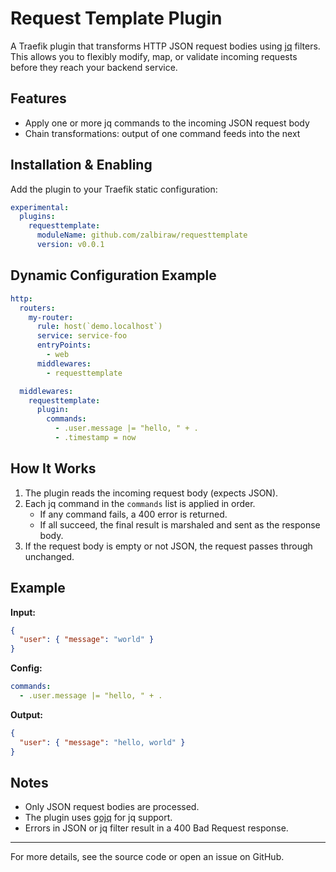 # Request Template Plugin

A Traefik plugin that transforms HTTP JSON request bodies using [jq](https://stedolan.github.io/jq/) filters. This allows you to flexibly modify, map, or validate incoming requests before they reach your backend service.

## Features
- Apply one or more jq commands to the incoming JSON request body
- Chain transformations: output of one command feeds into the next

## Installation & Enabling

Add the plugin to your Traefik static configuration:

```yaml
experimental:
  plugins:
    requesttemplate:
      moduleName: github.com/zalbiraw/requesttemplate
      version: v0.0.1
```

## Dynamic Configuration Example

```yaml
http:
  routers:
    my-router:
      rule: host(`demo.localhost`)
      service: service-foo
      entryPoints:
        - web
      middlewares:
        - requesttemplate

  middlewares:
    requesttemplate:
      plugin:
        commands:
          - .user.message |= "hello, " + .
          - .timestamp = now
```

## How It Works

1. The plugin reads the incoming request body (expects JSON).
2. Each jq command in the `commands` list is applied in order.
   - If any command fails, a 400 error is returned.
   - If all succeed, the final result is marshaled and sent as the response body.
3. If the request body is empty or not JSON, the request passes through unchanged.

## Example

**Input:**
```json
{
  "user": { "message": "world" }
}
```

**Config:**
```yaml
commands:
  - .user.message |= "hello, " + .
```

**Output:**
```json
{
  "user": { "message": "hello, world" }
}
```

## Notes
- Only JSON request bodies are processed.
- The plugin uses [gojq](https://github.com/itchyny/gojq) for jq support.
- Errors in JSON or jq filter result in a 400 Bad Request response.

---

For more details, see the source code or open an issue on GitHub.
